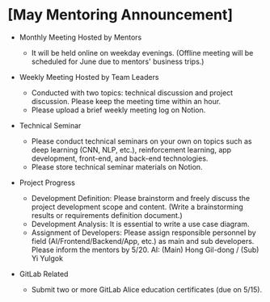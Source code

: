 # [May Mentoring Announcement]
- Monthly Meeting Hosted by Mentors
  - It will be held online on weekday evenings. (Offline meeting will be scheduled for June due to mentors' business trips.)
- Weekly Meeting Hosted by Team Leaders
  - Conducted with two topics: technical discussion and project discussion. Please keep the meeting time within an hour.
  - Please upload a brief weekly meeting log on Notion.
- Technical Seminar
  - Please conduct technical seminars on your own on topics such as deep learning (CNN, NLP, etc.), reinforcement learning, app development, front-end, and back-end technologies.
  - Please store technical seminar materials on Notion.
- Project Progress
  -  Development Definition: Please brainstorm and freely discuss the project development scope and content. (Write a brainstorming results or requirements definition document.)
  -  Development Analysis: It is essential to write a use case diagram.
  -  Assignment of Developers: Please assign responsible personnel by field (AI/Frontend/Backend/App, etc.) as main and sub developers. Please inform the mentors by 5/20.
AI: (Main) Hong Gil-dong / (Sub) Yi Yulgok

- GitLab Related
  -  Submit two or more GitLab Alice education certificates (due on 5/15).
